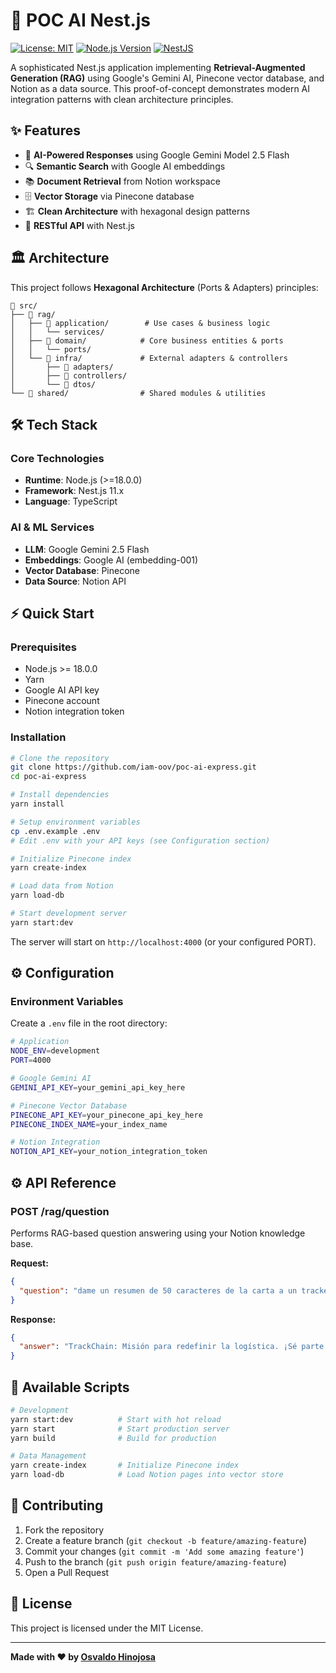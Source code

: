 # 🚛 POC AI Nest.js

[![License: MIT](https://img.shields.io/badge/License-MIT-yellow.svg)](https://opensource.org/licenses/MIT)
[![Node.js Version](https://img.shields.io/badge/node-%3E%3D18.0.0-brightgreen.svg)](https://nodejs.org/)
[![NestJS](https://img.shields.io/badge/nestjs-%5E11.0.0-red.svg)](https://nestjs.com/)

A sophisticated Nest.js application implementing **Retrieval-Augmented Generation (RAG)** using Google's Gemini AI, Pinecone vector database, and Notion as a data source. This proof-of-concept demonstrates modern AI integration patterns with clean architecture principles.

## ✨ Features

- 🤖 **AI-Powered Responses** using Google Gemini Model 2.5 Flash
- 🔍 **Semantic Search** with Google AI embeddings
- 📚 **Document Retrieval** from Notion workspace
- 🗄️ **Vector Storage** via Pinecone database
- 🏗️ **Clean Architecture** with hexagonal design patterns
- 🚀 **RESTful API** with Nest.js

## 🏛️ Architecture

This project follows **Hexagonal Architecture** (Ports & Adapters) principles:

```
📁 src/
├── 📁 rag/
│   ├── 📁 application/        # Use cases & business logic
│   │   └── services/
│   ├── 📁 domain/            # Core business entities & ports
│   │   └── ports/
│   └── 📁 infra/             # External adapters & controllers
│       ├── 📁 adapters/
│       ├── 📁 controllers/
│       └── 📁 dtos/
└── 📁 shared/                # Shared modules & utilities
```

## 🛠️ Tech Stack

### Core Technologies

- **Runtime**: Node.js (>=18.0.0)
- **Framework**: Nest.js 11.x
- **Language**: TypeScript

### AI & ML Services

- **LLM**: Google Gemini 2.5 Flash
- **Embeddings**: Google AI (embedding-001)
- **Vector Database**: Pinecone
- **Data Source**: Notion API

## ⚡ Quick Start

### Prerequisites

- Node.js >= 18.0.0
- Yarn
- Google AI API key
- Pinecone account
- Notion integration token

### Installation

```bash
# Clone the repository
git clone https://github.com/iam-oov/poc-ai-express.git
cd poc-ai-express

# Install dependencies
yarn install

# Setup environment variables
cp .env.example .env
# Edit .env with your API keys (see Configuration section)

# Initialize Pinecone index
yarn create-index

# Load data from Notion
yarn load-db

# Start development server
yarn start:dev
```

The server will start on `http://localhost:4000` (or your configured PORT).

## ⚙️ Configuration

### Environment Variables

Create a `.env` file in the root directory:

```bash
# Application
NODE_ENV=development
PORT=4000

# Google Gemini AI
GEMINI_API_KEY=your_gemini_api_key_here

# Pinecone Vector Database
PINECONE_API_KEY=your_pinecone_api_key_here
PINECONE_INDEX_NAME=your_index_name

# Notion Integration
NOTION_API_KEY=your_notion_integration_token
```

## ⚙️ API Reference

### POST /rag/question

Performs RAG-based question answering using your Notion knowledge base.

**Request:**

```json
{
  "question": "dame un resumen de 50 caracteres de la carta a un tracker"
}
```

**Response:**

```json
{
  "answer": "TrackChain: Misión para redefinir la logística. ¡Sé parte!\n"
}
```

## 📁 Available Scripts

```bash
# Development
yarn start:dev          # Start with hot reload
yarn start              # Start production server
yarn build              # Build for production

# Data Management
yarn create-index       # Initialize Pinecone index
yarn load-db            # Load Notion pages into vector store
```

## 🤝 Contributing

1. Fork the repository
2. Create a feature branch (`git checkout -b feature/amazing-feature`)
3. Commit your changes (`git commit -m 'Add some amazing feature'`)
4. Push to the branch (`git push origin feature/amazing-feature`)
5. Open a Pull Request

## 📄 License

This project is licensed under the MIT License.

---

**Made with ❤️ by [Osvaldo Hinojosa](mailto:osvaldo.javier14@gmail.com)**

